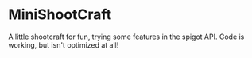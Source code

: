 # MiniShootCraft
A little shootcraft for fun, trying some features in the spigot API. Code is working, but isn't optimized at all!
